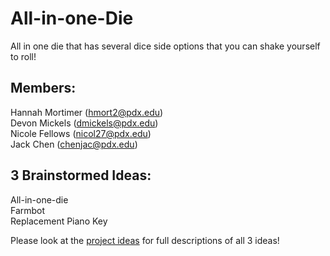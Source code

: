 # All-in-one-Die
All in one die that has several dice side options that you can shake yourself to roll!

## Members:  <br />
Hannah Mortimer (hmort2@pdx.edu) <br />
Devon Mickels (dmickels@pdx.edu) <br />
Nicole Fellows  (nicol27@pdx.edu) <br />
Jack Chen (chenjac@pdx.edu)

## 3 Brainstormed Ideas: <br />
All-in-one-die  <br />
Farmbot <br />
Replacement Piano Key <br />

Please look at the [project ideas](https://github.com/jackchen0226/all-in-one-die/blob/main/Documentation/411%20-%203%20Project%20Idea%20Descriptions.pdf) for full descriptions of all 3 ideas!
